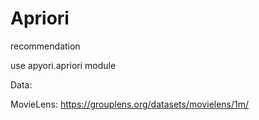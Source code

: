# Apriori
recommendation

use apyori.apriori module


Data:  

MovieLens:
https://grouplens.org/datasets/movielens/1m/  
